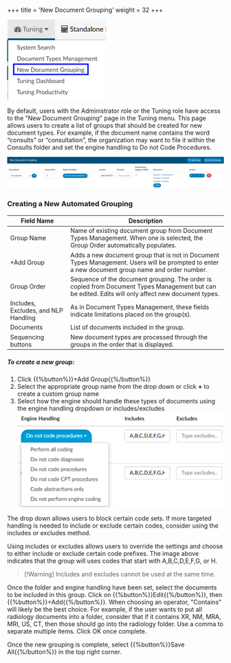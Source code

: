 +++
title = 'New Document Grouping'
weight = 32
+++

![New Document Grouping](NewDocGrp.png)

By default, users with the Administrator role or the Tuning role have access to the "New Document Grouping" page in the Tuning menu. This page allows users to create a list of groups that should be created for new document types. For example, if the document name contains the word “consults” or “consultation”, the organization may want to file it within the Consults folder and set the engine handling to Do not Code Procedures.

![Grouped Consults](GroupConsults.png)

### Creating a New Automated Grouping

|Field Name|Description|
|----------|-----------|
|Group Name|Name of existing document group from Document Types Management. When one is selected, the Group Order automatically populates.|
|+Add Group|Adds a new document group that is not in Document Types Management. Users will be prompted to enter a new document group name and order number.|
|Group Order|Sequence of the document grouping. The order is copied from Document Types Management but can be edited. Edits will only affect new document types.|
|Includes, Excludes, and NLP Handling|As in Document Types Management, these fields indicate limitations placed on the group(s).|
|Documents|List of documents included in the group.|
|Sequencing buttons|New document types are processed through the groups in the order that is displayed.|

##### To create a new group: 

1. Click {{%button%}}+Add Group{{%/button%}}
2. Select the appropriate group name from the drop down or click **+** to create a custom group name
3. Select how the engine should handle these types of documents using the engine handling dropdown or includes/excludes
   ![Engine Handling Options for Documentation](EngineHandlingOptions.png)

The drop down allows users to block certain code sets. If more targeted handling is needed to
include or exclude certain codes, consider using the includes or excludes method.

Using includes or excludes allows users to override the settings and choose to either include or exclude certain code prefixes. The image above indicates that the group will uses codes that start with A,B,C,D,E,F,G, or H. 

>[!Warning] Includes and excludes cannot be used at the same time. 

Once the folder and engine handling have been set, select the documents to be included in this group. Click on {{%button%}}Edit{{%/button%}}, then {{%button%}}+Add{{%/button%}}. When choosing an operator, "Contains" will likely be the best choice. For example, if the user wants to
put all radiology documents into a folder, consider that if it contains XR, NM, MRA, MRI, US, CT, then those should go into the radiology folder. Use a comma to separate multiple items. Click OK once complete.

Once the new grouping is complete, select {{%button%}}Save All{{%/button%}} in the top right corner.

